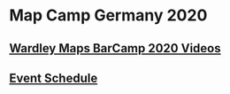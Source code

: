 # Map Camp Germany 2020

## [Wardley Maps BarCamp 2020 Videos](https://www.youtube.com/playlist?list=PLP0vnsXbJsRVZSbkzWUA-q0eRU5R5bBu1)

## [Event Schedule](https://www.map-camp.com/_pages/2020-07-29_Germany/)
